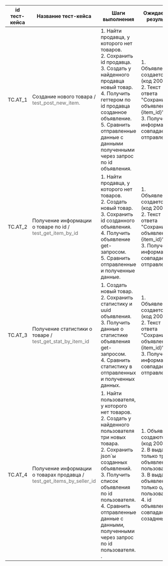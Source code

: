 | id тест-кейса | Название тест-кейса | Шаги выполнения | Ожидаемый результат | Статус |
| --- | --- | --- | --- | --- |
| TC.AT_1 | Создание нового товара / <br /><span style="color:dimgray;">test_post_new_item.</span> | 1\. Найти продавца, у которого нет товаров. </br>2\. Сохранить id продавца.<br />3\. Создать у найденного продавца новый товар. <br />4\. Получить геттером по id продавца созданное объявление.<br />5\. Сравнить отправленные данные с данными полученными через запрос по id объявления. | 1\. Объявление создается (код 200). <br />2\. Текст ответа "Сохранили объявление - {item_id}".<br />3\. Полученная информация совпадает с отправленной. | <span style="color:red;">failed</span><br /> bugreport BR.at_06 |
| TC.AT_2 | Получение информации о товаре по id / <br /><span style="color:dimgray;">test_get_item_by_id</span> | 1\. Найти продавца, у которого нет товаров.<br />2\. Создать новый товар.<br />3\. Сохранить id созданного объявления. <br />4\. Получить объявление get-запросом.<br />5\. Сравнить отправленные и полученные данные. | 1\. Объявление создается (код 200). <br />2\. Текст ответа "Сохранили объявление - {item_id}".<br />3\. Полученная информация совпадает с отправленной. | <span style="color:red;">failed</span><br /> bugreport BR.at_05 |
| TC.AT_3 | Получение статистики о товаре / <br /><span style="color:dimgray;">test_get_stat_by_item_id</span> | 1\. Создать новый товар.<br />2\. Сохранить статистику и uuid объявления. <br />3\. Получить данные о статистике объявления get-запросом.<br />4\. Сравнить статистику в отправленных и полученных данных. | 1\. Объявление создается (код 200). <br />2\. Текст ответа "Сохранили объявление - {item_id}".<br />3\. Полученная информация совпадает с отправленной. | <span style="color:red;">failed</span><br /> bugreport<br />BR.at_03, BR.at_04. |
| TC.AT_4 | Получение информации о товарах продавца / <br /><span style="color:dimgray;">test_get_items_by_seller_id</span> | 1\. Найти пользователя, у которого нет товаров. </br> 2\. Создать у найденного пользователя три новых товара.<br />2\. Сохранить json\`ы созданных объявлений. <br />3\. Получить список объявления по id пользователя. <br/>4\. Сравнить отправленные данные с данными, полученными через запрос по id пользователя. . | 1\. Объявления создаются (код 200). <br />2\. В выдаче только три объявления пользователя.<br />3\. В выдаче объявления только одного пользователя.</br>4\. id объявлений совпадают с созаднными | <span style="color:red;">failed</span><br />bugreport <br />BR.at_01, BR.at_02.<br /> |
